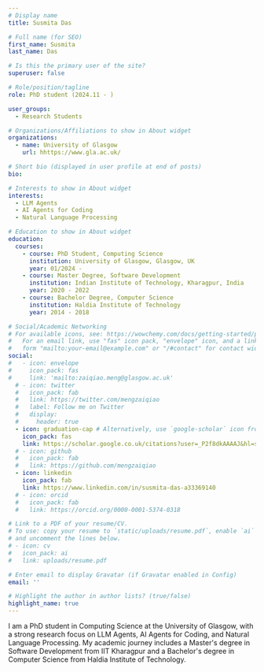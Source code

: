 ```yaml
---
# Display name
title: Susmita Das

# Full name (for SEO)
first_name: Susmita
last_name: Das

# Is this the primary user of the site?
superuser: false

# Role/position/tagline
role: PhD student (2024.11 - )

user_groups:
  - Research Students

# Organizations/Affiliations to show in About widget
organizations:
  - name: University of Glasgow
    url: hhttps://www.gla.ac.uk/

# Short bio (displayed in user profile at end of posts)
bio: 

# Interests to show in About widget
interests:
  - LLM Agents
  - AI Agents for Coding
  - Natural Language Processing

# Education to show in About widget
education:
  courses:
    - course: PhD Student, Computing Science
      institution: University of Glasgow, Glasgow, UK
      year: 01/2024 -
    - course: Master Degree, Software Development
      institution: Indian Institute of Technology, Kharagpur, India
      year: 2020 - 2022
    - course: Bachelor Degree, Computer Science
      institution: Haldia Institute of Technology
      year: 2014 - 2018

# Social/Academic Networking
# For available icons, see: https://wowchemy.com/docs/getting-started/page-builder/#icons
#   For an email link, use "fas" icon pack, "envelope" icon, and a link in the
#   form "mailto:your-email@example.com" or "/#contact" for contact widget.
social:
#   - icon: envelope
#     icon_pack: fas
#     link: 'mailto:zaiqiao.meng@glasgow.ac.uk'
  # - icon: twitter
  #   icon_pack: fab
  #   link: https://twitter.com/mengzaiqiao
  #   label: Follow me on Twitter
  #   display:
  #     header: true
  - icon: graduation-cap # Alternatively, use `google-scholar` icon from `ai` icon pack
    icon_pack: fas
    link: https://scholar.google.co.uk/citations?user=_P2f8dkAAAAJ&hl=sv
  # - icon: github
  #   icon_pack: fab
  #   link: https://github.com/mengzaiqiao
  - icon: linkedin
    icon_pack: fab
    link: https://www.linkedin.com/in/susmita-das-a33369140
  # - icon: orcid
  #   icon_pack: fab
  #   link: https://orcid.org/0000-0001-5374-0318

# Link to a PDF of your resume/CV.
# To use: copy your resume to `static/uploads/resume.pdf`, enable `ai` icons in `params.yaml`,
# and uncomment the lines below.
# - icon: cv
#   icon_pack: ai
#   link: uploads/resume.pdf

# Enter email to display Gravatar (if Gravatar enabled in Config)
email: ''

# Highlight the author in author lists? (true/false)
highlight_name: true
---
```


<!-- I obtained my Ph.D in computer science from Sun Yat-sen University (SYSU) in December 2018. -->

<!-- {{< icon name="download" pack="fas" >}} Download my {{< staticref "uploads/demo_resume.pdf" "newtab" >}}resumé{{< /staticref >}}. -->
I am a PhD student in Computing Science at the University of Glasgow, with a strong research focus on LLM Agents, AI Agents for Coding, and Natural Language Processing. My academic journey includes a Master's degree in Software Development from IIT Kharagpur and a Bachelor's degree in Computer Science from Haldia Institute of Technology.
